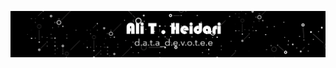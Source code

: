 <p align=center>
  
![](https://github.com/theidari/theidari/blob/main/site%20backgroundwe.gif)
  
</p>

